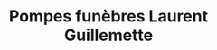 ---
title: "Pompes funèbres Laurent Guillemette"
url: /erquy/pompes-funebres-laurent-guillemette/
shop: directeurs de funérailles
---